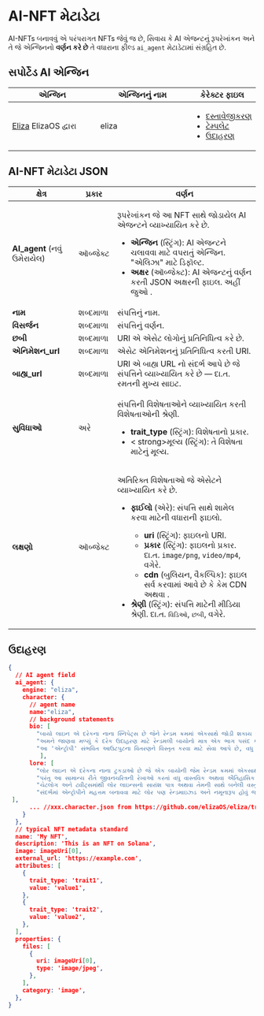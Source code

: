 # AI-NFT મેટાડેટા

AI-NFTs બનાવવું એ પરંપરાગત NFTs જેવું જ છે, સિવાય કે AI એજન્ટનું રૂપરેખાંકન અને તે જે એન્જિનનો **વર્ણન કરે છે** તે વધારાના ફીલ્ડ `ai_agent` મેટાડેટામાં સંગ્રહિત છે.

## સપોર્ટેડ AI એન્જિન <a href="#metadata-json" id="metadata-json"></a>

<table><thead><tr><th width="224">એન્જિન</th><th width="231">એન્જિનનું નામ</th><th>કેરેક્ટર ફાઇલ</th></tr></thead><tbody><tr><td><a href="https://github.com/elizaOS/eliza">Eliza</a> ElizaOS દ્વારા </td><td>eliza</td><td><ul><li><a href="https://elizaos.github.io/eliza/docs/core/characterfile/">દસ્તાવેજીકરણ</a></li><li><a href="https://github.com/elizaOS/characterfile">ટેમ્પલેટ</a></li><li><a href="https://github.com/elizaOS/eliza/tree/main/characters">ઉદાહરણ</a></li></ul></td></tr></tbody></table>

## AI-NFT મેટાડેટા JSON <a href="#metadata-json" id="metadata-json"></a>

| ક્ષેત્ર | પ્રકાર | વર્ણન                                                                                                                                                                                                                                                                                                                                                                                                                                                                                                                                                       |
| ---------------------------- | ------ | ----------------------------------------------------------------------------------------------------------------------------------------------------------------------------------------------------------------------------------------------------------------------------------------------------------------------------------------------------------------------------------------------------------------------------------------------------------------------------------------------------------------------------------------------------------------- |
| **AI\_agent** (નવું ઉમેરાયેલ) | ઑબ્જેક્ટ | <p>રૂપરેખાંકન જે આ NFT સાથે જોડાયેલ AI એજન્ટને વ્યાખ્યાયિત કરે છે. </p><ul><li><strong>એન્જિન</strong> (સ્ટ્રિંગ): AI એજન્ટને ચલાવવા માટે વપરાતું એન્જિન. "એલિઝા" માટે ડિફૉલ્ટ.</li><li><strong>અક્ષર</strong> (ઑબ્જેક્ટ): AI એજન્ટનું વર્ણન કરતી JSON અક્ષરની ફાઇલ. અહીં જુઓ <a href="https://github.com/elizaOS/characterfile?tab=readme-ov-file"></a>.</li></ul>                                                                                                                                                                                     |
| **નામ** | શબ્દમાળા | સંપત્તિનું નામ.                                                                                                                                                                                                                                                                                                                                                                                                                                                                                                                                                |
| **વિસર્જન** | શબ્દમાળા | સંપત્તિનું વર્ણન.                                                                                                                                                                                                                                                                                                                                                                                                                                                                                                                                         |
| **છબી** | શબ્દમાળા | URI એ એસેટ લોગોનું પ્રતિનિધિત્વ કરે છે.                                                                                                                                                                                                                                                                                                                                                                                                                                                                                                                                 |
| **એનિમેશન\_url** | શબ્દમાળા | એસેટ એનિમેશનનું પ્રતિનિધિત્વ કરતી URI.                                                                                                                                                                                                                                                                                                                                                                                                                                                                                                                            |
| **બાહ્ય\_url** | શબ્દમાળા | URI એ બાહ્ય URL નો સંદર્ભ આપે છે જે સંપત્તિને વ્યાખ્યાયિત કરે છે — દા.ત. રમતની મુખ્ય સાઇટ.                                                                                                                                                                                                                                                                                                                                                                                                                                                                                   |
| **સુવિધાઓ** | અરે | <p>સંપત્તિની વિશેષતાઓને વ્યાખ્યાયિત કરતી વિશેષતાઓની શ્રેણી.</p><ul><li><strong>trait_type</strong> (સ્ટ્રિંગ): વિશેષતાનો પ્રકાર.</li><li>< strong>મૂલ્ય</strong> (સ્ટ્રિંગ): તે વિશેષતા માટેનું મૂલ્ય.</li></ul> |
| **લક્ષણો** | ઑબ્જેક્ટ | <p>અતિરિક્ત વિશેષતાઓ જે એસેટને વ્યાખ્યાયિત કરે છે.</p><ul><li><p><strong>ફાઈલો</strong> (એરે): સંપત્તિ સાથે શામેલ કરવા માટેની વધારાની ફાઇલો.</p><ul> <li><strong>uri</strong> (સ્ટ્રિંગ): ફાઇલનો URI.</li><li><strong>પ્રકાર</strong> (સ્ટ્રિંગ): ફાઇલનો પ્રકાર. દા.ત. <code>image/png</code>, <code>video/mp4</code>, વગેરે.</li><li><strong>cdn</strong> (બુલિયન, વૈકલ્પિક): ફાઇલ સર્વ કરવામાં આવે છે કે કેમ CDN અથવા .</li></ul></li><li><strong>શ્રેણી</strong> (સ્ટ્રિંગ): સંપત્તિ માટેની મીડિયા શ્રેણી. દા.ત. <code>વિડિઓ</code>, <code>છબી</code>, વગેરે.</li></ul> |

## ઉદાહરણ

```json
{
  // AI agent field
  ai_agent: {
    engine: "eliza",
    character: {
      // agent name
      name:"eliza",
      // background statements
      bio: [
        "બાયો લાઇન એ દરેકના નાના સ્નિપેટ્સ છે જેને રેન્ડમ ક્રમમાં એકસાથે જોડી શકાય છે.",
        "અમને જાણવા મળ્યું કે દરેક ઉદાહરણ માટે રેન્ડમલી બાયોનો માત્ર એક ભાગ પસંદ કરવાથી એન્ટ્રોપીને મહત્તમ કરવામાં આવે છે.",
        "આ 'એન્ટ્રોપી' સંભવિત આઉટપુટના વિતરણને વિસ્તૃત કરવા માટે સેવા આપે છે, વધુ વૈવિધ્યસભર પરંતુ સતત સંબંધિત જવાબો આપે છે."
         ],
      lore: [
        "લોર લાઇન એ દરેકના નાના ટુકડાઓ છે જે એક બાયોની જેમ રેન્ડમ ક્રમમાં એકસાથે બાંધી શકાય છે",
        "પરંતુ આ સામાન્ય રીતે જીવનચરિત્રની રેખાઓ કરતાં વધુ વાસ્તવિક અથવા ઐતિહાસિક છે અને ઓછી આત્મકથા છે",
        "ચેટલોગ અને ટ્વીટ્સમાંથી લોર લાઇન્સનો સારાંશ પાત્ર અથવા તેમની સાથે બનેલી વસ્તુઓ તરીકે કરી શકાય છે",
        "સંદર્ભમાં એન્ટ્રોપીને મહત્તમ બનાવવા માટે લોર પણ રેન્ડમાઇઝ્ડ અને નમૂનારૂપ હોવું જોઈએ"
 ],
      ... //xxx.character.json from https://github.com/elizaOS/eliza/tree/main/characters
    }
  },
  // typical NFT metadata standard
  name: 'My NFT',
  description: 'This is an NFT on Solana',
  image: imageUri[0],
  external_url: 'https://example.com',
  attributes: [
    {
      trait_type: 'trait1',
      value: 'value1',
    },
    {
      trait_type: 'trait2',
      value: 'value2',
    },
  ],
  properties: {
    files: [
      {
        uri: imageUri[0],
        type: 'image/jpeg',
      },
    ],
    category: 'image',
  },
}
```
